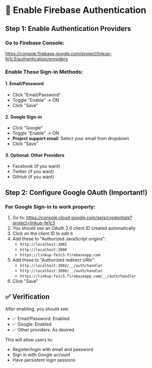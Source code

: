 # 🔐 Enable Firebase Authentication

## Step 1: Enable Authentication Providers

### Go to Firebase Console:
https://console.firebase.google.com/project/linkup-fe1c3/authentication/providers

### Enable These Sign-in Methods:

#### 1. Email/Password
- Click "Email/Password"
- Toggle "Enable" → ON
- Click "Save"

#### 2. Google Sign-in
- Click "Google"
- Toggle "Enable" → ON
- **Project support email**: Select your email from dropdown
- Click "Save"

#### 3. Optional: Other Providers
- Facebook (if you want)
- Twitter (if you want)
- GitHub (if you want)

## Step 2: Configure Google OAuth (Important!)

### For Google Sign-in to work properly:
1. Go to: https://console.cloud.google.com/apis/credentials?project=linkup-fe1c3
2. You should see an OAuth 2.0 client ID created automatically
3. Click on the client ID to edit it
4. Add these to "Authorized JavaScript origins":
   - `http://localhost:3002`
   - `http://localhost:3000`
   - `https://linkup-fe1c3.firebaseapp.com`
5. Add these to "Authorized redirect URIs":
   - `http://localhost:3002/__/auth/handler`
   - `http://localhost:3000/__/auth/handler`
   - `https://linkup-fe1c3.firebaseapp.com/__/auth/handler`
6. Click "Save"

## ✅ Verification
After enabling, you should see:
- ✅ Email/Password: Enabled
- ✅ Google: Enabled
- ✅ Other providers: As desired

This will allow users to:
- Register/login with email and password
- Sign in with Google account
- Have persistent login sessions